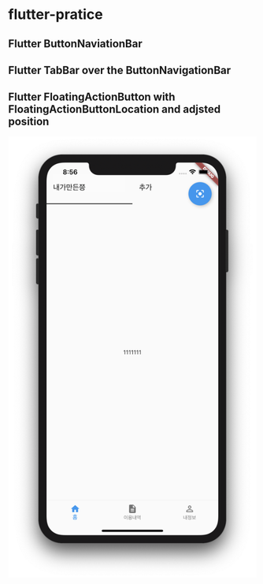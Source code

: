 # flutter-pratice

## Flutter ButtonNaviationBar

## Flutter TabBar over the ButtonNavigationBar

## Flutter FloatingActionButton with FloatingActionButtonLocation and adjsted position

![buttonbar](./docs/buttonbar.png)

